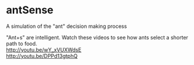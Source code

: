 antSense
========

A simulation of the "ant" decision making process  


"Ant+s" are intelligent. Watch these videos to see how ants select a shorter path to food.  
http://youtu.be/wY_xVUXWdsE  
http://youtu.be/DPPd13gtphQ
